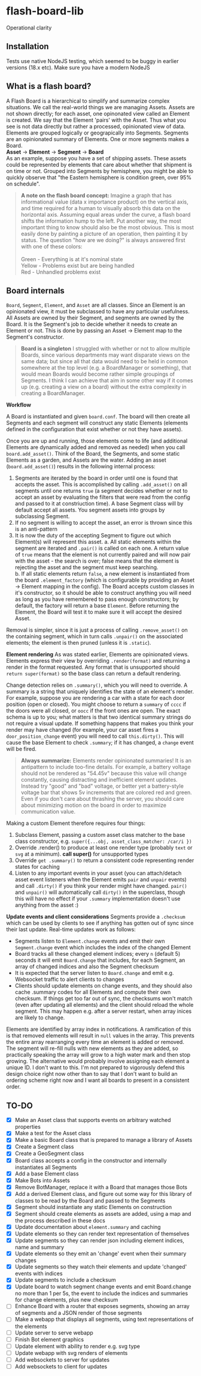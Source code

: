 # flash-board-lib
Operational clarity

## Installation
Tests use native NodeJS testing, which seemed to be buggy in earlier versions (18.x etc).   Make sure you have a modern NodeJS


## What is a flash board?

A Flash Board is a hierarchical to simplify and summarize complex situations.  We call the real-world things we are managing Assets.   Assets are not shown directly; for each asset, one opinonated view called an Element is created.  We say that the Element 'pairs' with the Asset. Thus what you see is not data directly but rather a processed, opinionated view of data.  Elements are grouped logically or geograpically into Segments.  Segments are an opinionated summary of Elements.  One or more segments makes a Board.
<br>
**Asset** → **Element** → **Segment** → **Board**
<br>
As an example, suppose you have a set of shipping assets.  These assets could be represented by elements that care about whether that shipment is on time or not.  Grouped into Segments by hemisphere, you might be able to quickly observe that "the Eastern hemisphere is condition green, over 95% on schedule".

> **A note on the flash board concept:** Imagine a graph that has informational value (data x importance product) on the vertical axis, and time required for a human to visually absorb this data on the horizontal axis.  Assuming equal areas under the curve, a flash board shifts the information hump to the left.  Put another way, the most important thing to know should also be the most obvious.  This is most easily done by painting a picture of an operation, then painting it by status.  The question "how are we doing?" is always answered first with one of these colors:<br><br>
Green - Everything is at it's nominal state<br>
Yellow - Problems exist but are being handled<br>
Red - Unhandled problems exist

## Board internals

`Board`, `Segment`, `Element`, and `Asset` are all classes.  Since an Element is an opinionated view, it must be subclassed to have any particular usefulness.  All Assets are owned by their Segment, and segments are owned by the Board.  It is the Segment's job to decide whether it needs to create an Element or not.  This is done by passing an Asset → Element map to the Segment's constructor.

> **Board is a singleton** I struggled with whether or not to allow multiple Boards, since various departments may want disparate views on the same data; but since all that data would need to be held in common somewhere at the top level (e.g. a BoardManager or something), that would mean Boards would become rather simple groupings of Segments.  I think I can achieve that aim in some other way if it comes up (e.g. creating a view on a board) without the extra complexity in creating a BoardManager.  

**Workflow**

A Board is instantiated and given `board.conf`.  The board will then create all Segments and each segment will construct any static Elements (elements defined in the configuration that exist whether or not they have assets). 

Once you are up and running, those elements come to life (and additional Elements are dynamically added and removed as needed) when you call `board.add_asset()`.  Think of the Board, the Segments, and some static Elements as a garden, and Assets are the water.  Adding an asset (`board.add_asset()`) results in the following internal process:

1. Segments are iterated by the board in order until one is found that accepts the asset.  This is accomplished by calling `.add_asset()` on all segments until one returns `true` (a segment decides whether or not to accept an asset by evaluating the filters that were read from the config and passed to it at constriuction time).  A base Segment class will by default accept all assets.  You segment assets into groups by subclassing Segment.
2. If no segment is willing to accept the asset, an error is thrown since this is an anti-pattern
3. It is now the duty of the accepting Segment to figure out which Element(s) will represent this asset.
	a. All static elements within the segment are iterated and `.pair()` is called on each one.  A return value of `true` means that the element is not currently paired and will now pair with the asset - the search is over; false means that the element is rejecting the asset and the segment must keep searching.  
	b. If all static elements return `false`, a new element is instantiated from the board `.element_factory` (which is configurable by providing an Asset -> Element mapping in the config).  The Board accepts custom classes in it's constructor, so it should be able to construct anything you will need as long as you have remembered to pass enough constructors;  by default, the factory will return a base `Element`.  Before returning the Element, the Board will test it to make sure it will accept the desired Asset.

Removal is simpler, since it is just a process of calling `.remove_asset()` on the containing segment, which in turn calls `.unpair()` on the associated elements; the element is then pruned (unless it is `.static`). 

**Element rendering**
As was stated earlier, Elements are opinionated views.  Elements express their view by overriding `.render(format)` and returning a render in the format requested.  Any format that is unsupported should `return super(format)` so the base class can return a default rendering.

Change detection relies on `.summary()`, which you will need to override.  A summary is a string that uniquely identifies the state of an element's render.  For example, suppose you are rendering a car with a state for each door position (open or closed).  You might choose to return a `summary` of `cccc` if the doors were all closed, or `oocc` if the front ones are open.  The exact schema is up to you; what matters is that two identical summary strings do not require a visual update.  If something happens that makes you think your render may have changed (for example, your car asset fires a `door_position_change` event) you will need to call `this.dirty()`.  This will cause the base Element to check `.summary`; if it has changed, a `change` event will be fired.  

> **Always summarize:** Elements render opinionated summaries!  It is an antipattern to include too-fine details.  For example, a battery voltage should not be rendered as "54.45v" because this value will change constantly, causing distracting and inefficient element updates.  Instead try "good" and "bad" voltage, or better yet a battery-style voltage bar that shows 5v increments that are colored red and green.  Even if you don't care about thrashing the server, you should care about minimizing motion on the board in order to maximize communication value.

Making a custom Element therefore requires four things:
1. Subclass Element, passing a custom asset class matcher to the base class constructor, e.g. `super({...obj, asset_class_matcher: /car/i })`
2. Override .render() to produce at least one render type (probably `text` or `svg` at a minimum). **call super()** for unsupported types
3. Override `get .summary()` to return a consistent code representing render states for caching
4. Listen to any important events in your asset (you can attach/detach asset event listeners when the Element emits `pair` and `unpair` events) and call `.dirty()` if you think your render might have changed.  `pair()` and `unpair()` will automatically call `dirty()` in the superclass, though this will have no effect if your `.summary` implementation doesn't use anything from the asset :)

**Update events and client considerations**
Segments provide a `.checksum` which can be used by clients to see if anything has gotten out of sync since their last update.  Real-time updates work as follows:
- Segments listen to `Element.change` events and emit their own `Segment.change` event which includes the index of the changed Element
- Board tracks all these changed element indices; every `n` (default 5) seconds it will emit `Board.change` that includes, for each Segment, an array of changed indices and also the Segment checksum
- It is expected that the server listen to `Board.change` and emit e.g. Websocket traffic to alert clients to changes
- Clients should update elements on change events, and they should also cache .summary codes for all Elements and compute their own checksum.  If things get too far out of sync, the checksums won't match (even after updating all elements) and the client should reload the whole segment.  This may happen e.g. after a server restart, when array inices are likely to change.

Elements are identified by array index in notifications.  A ramification of this is that removed elements will result in `null` values in the array.  This prevents the entire array rearranging every time an element is added or removed.  The segment will re-fill nulls with new elements as they are added, so practically speaking the array will grow to a high water mark and then stop growing.  The alternative would probably involve assigning each element a unique ID.  I don't want to this.  I'm not prepared to vigorously defend this design choice right now other than to say that I don't want to build an ordering scheme right now and I want all boards to present in a consistent order.



## TO-DO
- [x] Make an Asset class that supports events on arbitrary watched properties
- [x] Make a test for the Asset class
- [x] Make a basic Board class that is prepared to manage a library of Assets
- [x] Create a Segment class
- [x] Create a GeoSegment class
- [x] Board class accepts a config in the constructor and internally instantiates all Segments
- [x] Add a base Element class
- [x] Make Bots into Assets
- [x] Remove BotManager, replace it with a Board that manages those Bots
- [x] Add a derived Element class, and figure out some way for this library of classes to be read by the Board and passed to the Segments
- [x] Segment should instantiate any static Elements on construction
- [x] Segment should create elements as assets are added, using a map and the process described in these docs
- [x] Update documentation about `element.summary` and caching
- [x] Update elements so they can render text representation of themselves
- [x] Update segments so they can render json including element indices, name and summary
- [x] Update elements so they emit an 'change' event when their summary changes
- [x] Update segments so they watch their elements and update 'changed' events with indices
- [x] Update segments to include a checksum
- [x] Update board to watch segment change events and emit Board.change no more than 1 per 5s, the event to include the indices and summaries for change elements, plus new checksum
- [ ] Enhance Board with a router that exposes segments, showing an array of segments and a JSON render of those segments
- [ ] Make a webapp that displays all segments, using text representations of the elements
- [ ] Update server to serve webapp
- [ ] Finish Bot element graphics
- [ ] Update element with ability to render e.g. svg type 
- [ ] Update webapp with svg renders of elements
- [ ] Add websockets to server for updates
- [ ] Add websockets to client for updates
